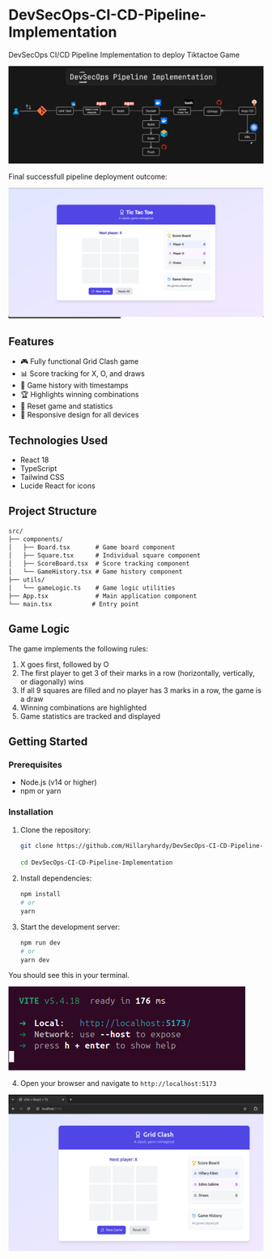# DevSecOps-CI-CD-Pipeline-Implementation
DevSecOps CI/CD Pipeline Implementation to deploy Tiktactoe Game


![Screenshot 2025-03-04 at 7 16 48 PM](images/Stracture.png)


Final successfull pipeline deployment outcome:

![image](images/deployed-sample.png)


## Features

- 🎮 Fully functional Grid Clash game
- 📊 Score tracking for X, O, and draws
- 📜 Game history with timestamps
- 🏆 Highlights winning combinations
- 🔄 Reset game and statistics
- 📱 Responsive design for all devices

## Technologies Used

- React 18
- TypeScript
- Tailwind CSS
- Lucide React for icons

## Project Structure

```
src/
├── components/
│   ├── Board.tsx       # Game board component
│   ├── Square.tsx      # Individual square component
│   ├── ScoreBoard.tsx  # Score tracking component
│   └── GameHistory.tsx # Game history component
├── utils/
│   └── gameLogic.ts    # Game logic utilities
├── App.tsx             # Main application component
└── main.tsx           # Entry point
```

## Game Logic

The game implements the following rules:

1. X goes first, followed by O
2. The first player to get 3 of their marks in a row (horizontally, vertically, or diagonally) wins
3. If all 9 squares are filled and no player has 3 marks in a row, the game is a draw
4. Winning combinations are highlighted
5. Game statistics are tracked and displayed


## Getting Started

### Prerequisites

- Node.js (v14 or higher)
- npm or yarn

### Installation

1. Clone the repository:
   ```bash
   git clone https://github.com/Hillaryhardy/DevSecOps-CI-CD-Pipeline-Implementation.git

   cd DevSecOps-CI-CD-Pipeline-Implementation
   ```

2. Install dependencies:
   ```bash
   npm install
   # or
   yarn
   ```

3. Start the development server:
   ```bash
   npm run dev
   # or
   yarn dev
   ```

 You should see this in your terminal.

![image](images/terminal.png)


4. Open your browser and navigate to `http://localhost:5173`

![image](images/localhost.png)

